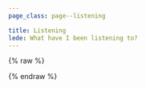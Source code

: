 ```yaml
---
page_class: page--listening

title: Listening
lede: What have I been listening to?
---
```


<div id="listening" class="h-feed">
    <ol class="shelf  js-lastfm-feed" role="list">
    </ol>
</div>

{% raw %}
<script>
function timeSince(timeStamp) {
    var now = new Date(),
    secondsPast = (now.getTime() - timeStamp.getTime()) / 1000,
    relativeTime = 0;
    relativeTimeUnit = "second";

    if (secondsPast <= 86400) {
        if (secondsPast < 60) {
            relativeTime = parseInt(secondsPast);
            relativeTimeUnit = "second";
        }
        if (secondsPast < 3600) {
            relativeTime = parseInt(secondsPast/60);
            relativeTimeUnit = "minute";
        }
        else {
            relativeTime = parseInt(secondsPast/3600);
            relativeTimeUnit = "hour";
        }
        return `${relativeTime} ${relativeTimeUnit}${relativeTime != 1 ? "s" : ""} ago`;
    }
    else {
        day = timeStamp.getDate();
        month = timeStamp.toDateString().match(/ [a-zA-Z]*/)[0].replace(" ","");
        year = timeStamp.getFullYear() == now.getFullYear() ? "" :  " "  +timeStamp.getFullYear();
        return day + " " + month + year;
    }
}

(() => {
    const LASTFM_URL = "https://api.chrisburnell.com/lastfm/chrisburnell";
    const LASTFM_FEED = document.querySelector(".js-lastfm-feed");
    const LASTFM_TEMPLATE = `
<div class="h-cite  p-listen-of">
    <img class="last-fm__cover" src="{{ image }}" alt="">
    <h2 class="delta">
        <a href="{{ url }}" rel="external">
            <cite class="p-name  p-summary">{{ name }}</cite>
        </a>
    </h2>
    <div>
        <a class="h-cite" href="{{ artistURL }}" title="" rel="external">{{ artist }}</a>
    </div>
    <time class="dt-published" datetime="{{ datetime }}">{{ datetimeFriendly }}</time>
</div>
`;

    fetch(LASTFM_URL)
        .then(response => {
            if (response.ok) {
                return response;
            }
            else {
                let error = new Error(response.statusText);
                error.response = response;
                throw error;
            }
        })
        .then(response => response.json())
        .then(data => {
            // Success!
            for (let track of data) {
                let url = track["url"];
                let trackName = track["name"];
                let trackArtist = track["artist"]["name"];
                let trackArtistURL = track["artist"]["url"];
                let datetime = new Date();
                let datetimeFriendly = "🎶 <em>Listening now</em>";
                if (track.hasOwnProperty("date")) {
                    datetime.setTime(Number(track["date"]["uts"]) * 1000);
                    datetimeFriendly = `🎵 <em>${timeSince(datetime)}</em>`;
                }
                let image = track["image"][0]["#text"];

                datetime = datetime.toISOString();

                let listItem = document.createElement("li");
                listItem.className = "h-review";
                listItem.setAttribute("role", "listitem");
                listItem.innerHTML =
                    LASTFM_TEMPLATE
                        .replace(/{{ url }}/g, url)
                        .replace(/{{ name }}/g, trackName)
                        .replace(/{{ artist }}/g, trackArtist)
                        .replace(/{{ artistURL }}/g, trackArtistURL)
                        .replace(/{{ datetime }}/g, datetime)
                        .replace(/{{ datetimeFriendly }}/g, datetimeFriendly)
                        .replace(/{{ image }}/g, image);

                LASTFM_FEED.appendChild(listItem);
            }
        })
        .catch(error => {
            // Fail!
            console.error(`LastFM request status error: ${error}`);
        });
})();
</script>
{% endraw %}
